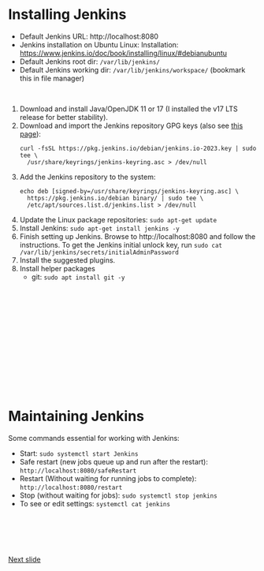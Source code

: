 # Installing Jenkins
* Default Jenkins URL: http://localhost:8080
* Jenkins installation on Ubuntu Linux: Installation: https://www.jenkins.io/doc/book/installing/linux/#debianubuntu 
* Default Jenkins root dir: ```/var/lib/jenkins/```
* Default Jenkins working dir: ```/var/lib/jenkins/workspace/``` (bookmark this in file manager)

<br />

1. Download and install Java/OpenJDK 11 or 17 (I installed the v17 LTS release for better stability).
1. Download and import the Jenkins repository GPG keys (also see [this page](https://www.jenkins.io/blog/2023/03/27/repository-signing-keys-changing)):
    ```
    curl -fsSL https://pkg.jenkins.io/debian/jenkins.io-2023.key | sudo tee \
      /usr/share/keyrings/jenkins-keyring.asc > /dev/null
    ```
1. Add the Jenkins repository to the system:
    ```
    echo deb [signed-by=/usr/share/keyrings/jenkins-keyring.asc] \
      https://pkg.jenkins.io/debian binary/ | sudo tee \
      /etc/apt/sources.list.d/jenkins.list > /dev/null
    ```
1. Update the Linux package repositories: ```sudo apt-get update```
1. Install Jenkins: ```sudo apt-get install jenkins -y```
1. Finish setting up Jenkins. Browse to http://localhost:8080 and follow the instructions. To get the Jenkins initial unlock key, run ```sudo cat /var/lib/jenkins/secrets/initialAdminPassword```
1. Install the suggested plugins.
1. Install helper packages
    * git: ```sudo apt install git -y```

<br /><br /><br /><br /><br /><br /><br /><br /><br /><br /><br /><br />

# Maintaining Jenkins

Some commands essential for working with Jenkins:

* Start: ```sudo systemctl start Jenkins```
* Safe restart (new jobs queue up and run after the restart): ```http://localhost:8080/safeRestart```
* Restart (Without waiting for running jobs to complete): ```http://localhost:8080/restart```
* Stop (without waiting for jobs): ```sudo systemctl stop jenkins```
* To see or edit settings: ```systemctl cat jenkins```

<br /><br /><br /><br />

[Next slide](jenkins_demo.md)
